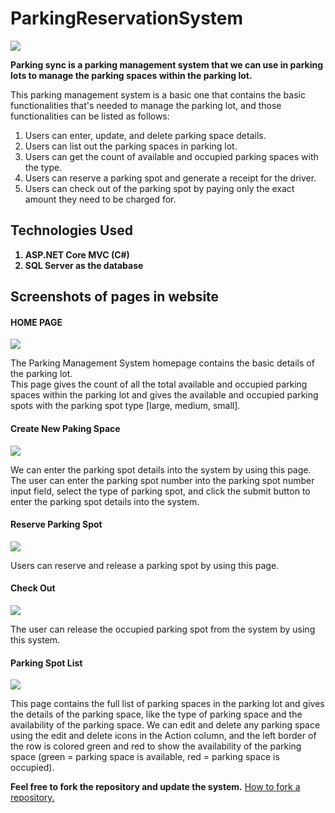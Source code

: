 # ParkingReservationSystem
<img src="https://github.com/mudithaweeerarathna/ParkingReservationSystem/assets/80881694/3e4dc02e-0faf-4885-9761-fd44fb75bdbb" style="align: center;">
<p>
  <b>Parking sync is a parking management system that we can use in parking lots to manage the parking spaces within the parking lot.</b>
</p>
<p>
  This parking management system is a basic one that contains the basic functionalities that's needed to manage the parking lot, and those functionalities can be listed as follows:
  <ol>
    <li>Users can enter, update, and delete parking space details.</li>
    <li>Users can list out the parking spaces in parking lot.</li>
    <li>Users can get the count of available and occupied parking spaces with the type.</li>
    <li>Users can reserve a parking spot and generate a receipt for the driver.</li>
    <li>Users can check out of the parking spot by paying only the exact amount they  need to be charged for.</li>
  </ol>
</p>

<h2>Technologies Used</h2>
<ol>
  <b><li>ASP.NET Core MVC (C#)</li></b>
  <b><li>SQL Server as the database</li></b>
</ol>

<h2>Screenshots of pages in website</h2>

<!--Home Page Image And Details-->
<h4>HOME PAGE</h4>
<img src="https://github.com/mudithaweeerarathna/ParkingReservationSystem/assets/80881694/2ad45dc9-03eb-4134-81a0-61105cc4ef84">
<p>
  The Parking Management System homepage contains the basic details of the parking lot. <br>
  This page gives the count of all the total available and occupied parking spaces within the parking lot and gives 
  the available and occupied parking spots with the parking spot type [large, medium, small].
</p>

<!--Create New Parking Space Page Image And Details-->
<h4>Create New Paking Space</h4>
<img src="https://github.com/mudithaweeerarathna/ParkingReservationSystem/assets/80881694/78608e32-9cfc-4cbc-9de6-e3b8cb6759f1"> 
<p>
  We can enter the parking spot details into the system by using this page. <br> 
  The user can enter the parking spot number into the 
  parking spot number input field, select the type of parking spot, and click the submit button to enter the parking spot details into the system.
</p>

<!--Reserve Parking Spot Page Details-->
<h4>Reserve Parking Spot</h4>
<img src="https://github.com/mudithaweeerarathna/ParkingReservationSystem/assets/80881694/5b164f14-8116-470a-afd5-9c8a03a479ae">
<p>
  Users can reserve and release a parking spot by using this page. <br>
</p>

<!--Check Out Page Details-->
<h4>Check Out</h4>
<img src="https://github.com/mudithaweeerarathna/ParkingReservationSystem/assets/80881694/99d9ca62-1961-4aa0-89f9-cb96eae32735">
<p>
  The user can release the occupied parking spot from the system by using this system.
</p>

<!--Parking Spot Lists Page Details-->
<h4>Parking Spot List</h4>
<img src="https://github.com/mudithaweeerarathna/ParkingReservationSystem/assets/80881694/5197c567-b44c-4408-bc78-0e21499e726c">
<p>
  This page contains the full list of parking spaces in the parking lot and gives the details of the parking space, like the 
  type of parking space and the availability of the parking space. We can edit and delete any parking space using the edit and 
  delete icons in the Action column, and the left border of the row is colored green and red to show the availability of the 
  parking space (green = parking space is available, red = parking space is occupied).
</p>

<b>Feel free to fork the repository and update the system.</b>
<a href="https://docs.github.com/en/get-started/quickstart/fork-a-repo">How to fork a repository.</a>









